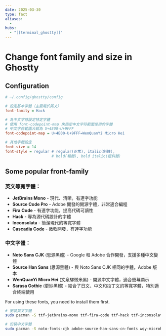 ```yaml
---
date: 2025-03-30
type: fact
aliases:
  -
hubs:
  - "[[terminal_ghostty]]"
---
```


# Change font family and size in Ghostty

## Configuration
```ini
# ~/.config/ghostty/config

# 設定基本字體（主要用於英文）
font-family = Hack

# 為中文字符設定特定字體
# 使用 font-codepoint-map 來指定中文字符範圍使用的字體
# 中文字符範圍大致為 U+4E00-U+9FFF
font-codepoint-map = U+4E00-U+9FFF=WenQuanYi Micro Hei

# 其他字體設定
font-size = 14
font-style = regular # regular(正常), italic(斜體),
                     # bold(粗體), bold italic(粗斜體)

```

## Some popular front-family

### 英文等寬字體：
- **JetBrains Mono** - 現代、清晰，有連字功能
- **Source Code Pro** - Adobe 開發的開源字體，非常適合編程
- **Fira Code** - 有連字功能，提高代碼可讀性
- **Hack** - 專為源代碼設計的字體
- **Inconsolata** - 簡潔現代的等寬字體
- **Cascadia Code** - 微軟開發，有連字功能

### 中文字體：
- **Noto Sans CJK** (思源黑體) - Google 和 Adobe 合作開發，支援多種中文變體
- **Source Han Sans** (思源黑體) - 與 Noto Sans CJK 相同的字體，Adobe 版本
- **WenQuanYi Micro Hei** (文泉驛微米黑) - 開源中文字體，適合螢幕顯示
- **Sarasa Gothic** (更紗黑體) - 結合了日文、中文和拉丁文的等寬字體，特別適合終端使用

For using these fonts, you need to install them first.

```bash
# 安裝英文字體
sudo pacman -S ttf-jetbrains-mono ttf-fira-code ttf-hack ttf-inconsolata

# 安裝中文字體
sudo pacman -S noto-fonts-cjk adobe-source-han-sans-cn-fonts wqy-microhei
```

